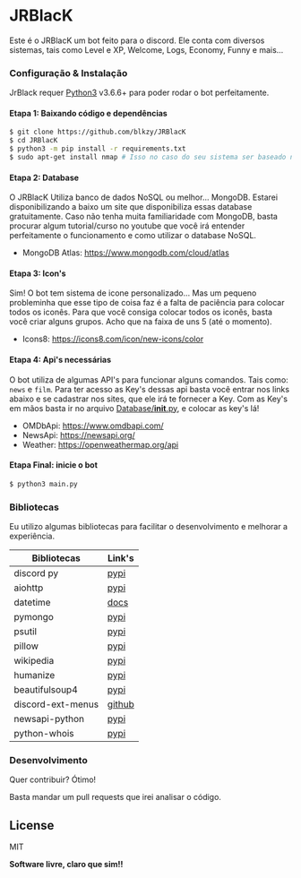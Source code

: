 # JRBlacK

Este é o JRBlacK um bot feito para o discord. Ele conta com diversos sistemas, tais como Level e XP, Welcome, Logs, Economy, Funny e mais...

### Configuração & Instalação

JrBlack requer [Python3](https://python.org/) v3.6.6+ para poder rodar o bot perfeitamente.

#### **Etapa 1:** Baixando código e dependências
```sh
$ git clone https://github.com/blkzy/JRBlacK
$ cd JRBlacK
$ python3 -m pip install -r requirements.txt
$ sudo apt-get install nmap # Isso no caso do seu sistema ser baseado no Debian ou Ubuntu.
```

#### **Etapa 2:** Database
O JRBlacK Utiliza banco de dados NoSQL ou melhor... MongoDB.
Estarei disponibilizando a baixo um site que disponibiliza essas database gratuitamente.
Caso não tenha muita familiaridade com MongoDB, basta procurar algum tutorial/curso no youtube que você irá entender perfeitamente o funcionamento e como utilizar o database NoSQL.

- MongoDB Atlas: https://www.mongodb.com/cloud/atlas

#### **Etapa 3:** Icon's
Sim! O bot tem sistema de icone personalizado...
Mas um pequeno probleminha que esse tipo de coisa faz é a falta de paciência para colocar todos os iconês.
Para que você consiga colocar todos os iconês, basta você criar alguns grupos. Acho que na faixa de uns 5 (até o momento).

- Icons8: https://icons8.com/icon/new-icons/color

#### **Etapa 4:** Api's necessárias
O bot utiliza de algumas API's para funcionar alguns comandos. Tais como: `news` e `film`.
Para ter acesso as Key's dessas api basta você entrar nos links abaixo e se cadastrar nos sites, que ele irá te fornecer a Key.
Com as Key's em mãos basta ir no arquivo [Database/__init__.py](https://github.com/BlackZacky/JRBlacK-BOT/blob/master/Database/__init__.py), e colocar as key's lá!

- OMDbApi: https://www.omdbapi.com/
- NewsApi: https://newsapi.org/
- Weather: https://openweathermap.org/api

#### **Etapa Final:** inicie o bot

```sh
$ python3 main.py
```

### Bibliotecas

Eu utilizo algumas bibliotecas para facilitar o desenvolvimento e melhorar a experiência.

| Bibliotecas | Link's |
| ------ | ------ |
| discord py | [pypi][url_discordpy] |
| aiohttp | [pypi][url_aiohttp] |
| datetime | [docs][url_datetime] |
| pymongo | [pypi][url_pymongo] |
| psutil | [pypi][url_psutil] |
| pillow | [pypi][url_pillow] |
| wikipedia | [pypi][url_wikipedia] |
| humanize | [pypi][url_humanize] |
| beautifulsoup4 | [pypi][url_beautifulsoup4] |
| discord-ext-menus | [github][url_discord_ext_menus] |
| newsapi-python | [pypi][url_newsapi_python] |
| python-whois | [pypi][url_python_whois] |


### Desenvolvimento

Quer contribuir? Ótimo!

Basta mandar um pull requests que irei analisar o código.

License
----
MIT

**Software livre, claro que sim!!**

  [url_discordpy]: <https://pypi.org/project/discord.py/>
  [url_aiohttp]: <https://pypi.org/project/aiohttp/>
  [url_datetime]: <https://docs.python.org/3/library/datetime.html>
  [url_pymongo]: <https://pypi.org/project/pymongo/>
  [url_psutil]: <https://pypi.org/project/psutil/>
  [url_pillow]: <https://pypi.org/project/Pillow/>
  [url_wikipedia]: <https://pypi.org/project/wikipedia/>
  [url_humanize]: <https://pypi.org/project/humanize/>
  [url_beautifulsoup4]: <https://pypi.org/project/beautifulsoup4/>
  [url_discord_ext_menus]: <https://github.com/Rapptz/discord-ext-menus>
  [url_newsapi_python]: <https://pypi.org/project/newsapi-python/>
  [url_python_whois]: <https://pypi.org/project/python-whois/>
